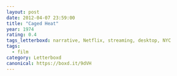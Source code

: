 ```yaml
---
layout: post 
date: 2012-04-07 23:59:00
title: "Caged Heat"
year: 1974
rating: 0.4
tags_letterboxd: narrative, Netflix, streaming, desktop, NYC
tags:
  - film
category: Letterboxd
canonical: https://boxd.it/9dVH
---
```

